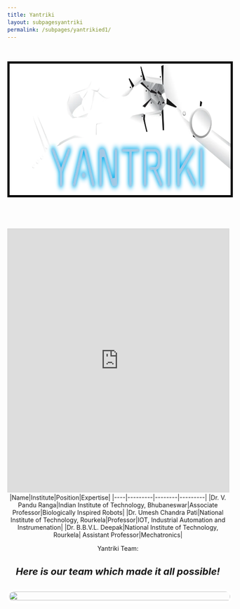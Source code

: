 ```yaml
---
title: Yantriki
layout: subpagesyantriki
permalink: /subpages/yantrikied1/
---
```

<br>
<br>
<img class="okay" src="/images/Yantriki2-1024x428.png.webp" height="300" width="2000" style="border: 5px solid black; background-color: #F5F5F5;
" />
<br>
<br>
<center>
<br>
<br>
<br>
<iframe allowfullscreen="allowfullscreen" scrolling="no" class="fp-iframe" src="https://heyzine.com/flip-book/cf0bac2e33.html" style="border: 1px solid lightgray; width: 100%; height: 600px;"></iframe>
<br>
|Name|Institute|Position|Expertise|
|----|---------|--------|---------|
|Dr. V. Pandu Ranga|Indian Institute of Technology, Bhubaneswar|Associate Professor|Biologically Inspired Robots|
|Dr. Umesh Chandra Pati|National Institute of Technology, Rourkela|Professor|IOT, Industrial Automation and Instrumenation|
|Dr. B.B.V.L. Deepak|National Institute of Technology, Rourkela|	Assistant Professor|Mechatronics|
<br>
<p class="headings">Yantriki Team:</p>
<center>
  <p><h4 style="font-style: italic; font-size: 22px;">Here is our team which made it all possible!</h4></p>
  <img src="/images/yantriki_team.JPG" height="25%" width="100%" style="border: solid 4px white; border-radius: 40px 40px 40px 40px;">
</center>
